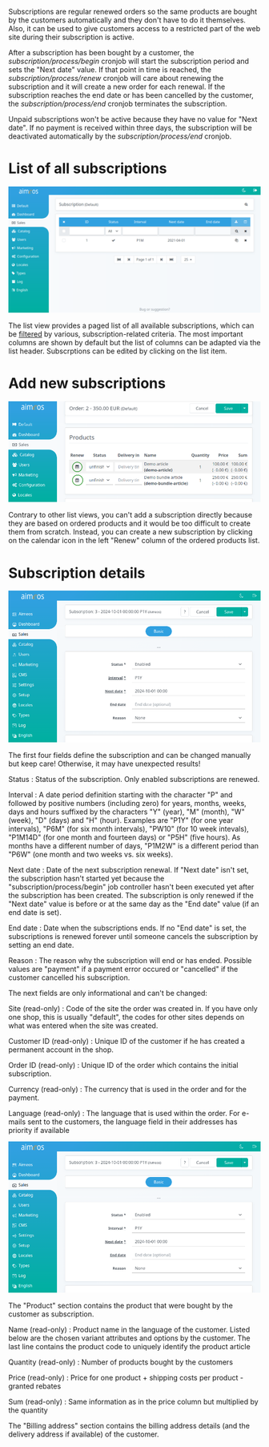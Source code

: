 Subscriptions are regular renewed orders so the same products are bought by the customers automatically and they don't have to do it themselves. Also, it can be used to give customers access to a restricted part of the web site during their subscription is active.

After a subscription has been bought by a customer, the *subscription/process/begin* cronjob will start the subscription period and sets the "Next date" value. If that point in time is reached, the *subscription/process/renew* cronjob will care about renewing the subscription and it will create a new order for each renewal. If the subscription reaches the end date or has been cancelled by the customer, the *subscription/process/end* cronjob terminates the subscription.

Unpaid subscriptions won't be active because they have no value for "Next date". If no payment is received within three days, the subscription will be deactivated automatically by the *subscription/process/end* cronjob.


# List of all subscriptions

![Subscription list](Admin-subscription-list.png)

The list view provides a paged list of all available subscriptions, which can be [filtered](filtering-lists.md) by various, subscription-related criteria. The most important columns are shown by default but the list of columns can be adapted via the list header. Subscrptions can be edited by clicking on the list item.


# Add new subscriptions

![Add subscriptions](Admin-order-detail-subscription.png)

Contrary to other list views, you can't add a subscription directly because they are based on ordered products and it would be too difficult to create them from scratch. Instead, you can create a new subscription by clicking on the calendar icon in the left "Renew" column of the ordered products list.


# Subscription details

![Subscription details](Admin-subscription-detail.png)

The first four fields define the subscription and can be changed manually but keep care! Otherwise, it may have unexpected results!

Status
: Status of the subscription. Only enabled subscriptions are renewed.

Interval
: A date period definition starting with the character "P" and followed by positive numbers (including zero) for years, months, weeks, days and hours suffixed by the characters "Y" (year), "M" (month), "W" (week), "D" (days) and "H" (hour). Examples are "P1Y" (for one year intervals), "P6M" (for six month intervals), "PW10" (for 10 week intevals), "P1M14D" (for one month and fourteen days) or "P5H" (five hours). As months have a different number of days, "P1M2W" is a different period than "P6W" (one month and two weeks vs. six weeks).

Next date
: Date of the next subscription renewal. If "Next date" isn't set, the subscription hasn't started yet because the "subscription/process/begin" job controller hasn't been executed yet after the subscription has been created. The subscription is only renewed if the "Next date" value is before or at the same day as the "End date" value (if an end date is set).

End date
: Date when the subscriptions ends. If no "End date" is set, the subscriptions is renewed forever until someone cancels the subscription by setting an end date.

Reason
: The reason why the subscription will end or has ended. Possible values are "payment" if a payment error occured or "cancelled" if the customer cancelled his subscription.

The next fields are only informational and can't be changed:

Site (read-only)
: Code of the site the order was created in. If you have only one shop, this is usually "default", the codes for other sites depends on what was entered when the site was created.

Customer ID (read-only)
: Unique ID of the customer if he has created a permanent account in the shop.

Order ID (read-only)
: Unique ID of the order which contains the initial subscription.

Currency (read-only)
: The currency that is used in the order and for the payment.

Language (read-only)
: The language that is used within the order. For e-mails sent to the customers, the language field in their addresses has priority if available

![Subscription details](Admin-subscription-detail.png)

The "Product" section contains the product that were bought by the customer as subscription.

Name (read-only)
: Product name in the language of the customer. Listed below are the chosen variant attributes and options by the customer. The last line contains the product code to uniquely identify the product article

Quantity (read-only)
: Number of products bought by the customers

Price (read-only)
: Price for one product + shipping costs per product - granted rebates

Sum (read-only)
: Same information as in the price column but multiplied by the quantity

The "Billing address" section contains the billing address details (and the delivery address if available) of the customer.
